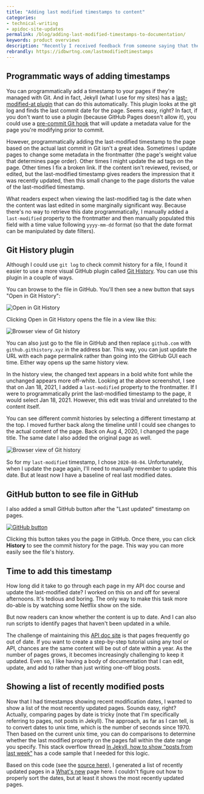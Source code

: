 ```yaml
---
title: "Adding last modified timestamps to content"
categories:
- technical-writing
- apidoc-site-updates
permalink: /blog/adding-last-modified-timestamps-to-documentation/
keywords: product overviews
description: "Recently I received feedback from someone saying that they couldn't tell when my <a href='/learnapidoc/docapis_measuring_impact.html'>API documentation quality checklist article</a> was published. This was embarrassing to me because printing timestamps on pages was one of the quality characteristics in the checklist. So I decided to add last-modified timestamps to every page. Unfortunately, this is a much harder task than it initially seems."
rebrandly: https://idbwrtng.com/lastmodifiedtimestamps
---
```


## Programmatic ways of adding timestamps

You can programmatically add a timestamp to your pages if they're managed with Git. And in fact, Jekyll (what I use for my sites) has a [last-modified-at plugin](https://github.com/gjtorikian/jekyll-last-modified-at) that can do this automatically. This plugin looks at the git log and finds the last commit date for the page. Seems easy, right? In fact, if you don't want to use a plugin (because GitHub Pages doesn't allow it), you could use a [pre-commit Git hook](https://toroid.org/git-last-modified) that will update a metadata value for the page you're modifying prior to commit.

However, programmatically adding the last-modified timestamp to the page based on the actual last commit in Git isn't a great idea. Sometimes I update pages to change some metadata in the frontmatter (the page's weight value that determines page order). Other times I might update the ad tags on the page. Other times I fix a broken link. If the content isn't reviewed, revised, or edited, but the last-modified timestamp gives readers the impression that it was recently updated, then this small change to the page distorts the value of the last-modified timestamp.

What readers expect when viewing the last-modified tag is the date when the content was last edited in some marginally significant way. Because there's no way to retrieve this date programmatically, I manually added a `last-modified` property to the frontmatter and then manually populated this field with a time value following `yyyy-mm-dd` format (so that the date format can be manipulated by date filters).

## Git History plugin

Although I could use `git log` to check commit history for a file, I found it easier to use a more visual GitHub plugin called [Git History](https://github.com/pomber/git-history). You can use this plugin in a couple of ways.

You can browse to the file in GitHub. You'll then see a new button that says "Open in Git History":

<img src="https://s3.us-west-1.wasabisys.com/idbwmedia.com/images/githistoryscreenshot2.png" alt="Open in Git History" />

Clicking Open in Git History opens the file in a view like this:

<img src="https://s3.us-west-1.wasabisys.com/idbwmedia.com/images/githistoryscreenshot3.png" alt="Browser view of Git history" />

You can also just go to the file in GitHub and then replace `github.com` with `github.githistory.xyz` in the address bar. This way, you can just update the URL with each page permalink rather than going into the GitHub GUI each time. Either way opens up the same history view.

In the history view, the changed text appears in a bold white font while the unchanged appears more off-white. Looking at the above screenshot, I see that on Jan 18, 2021, I added a `last-modified` property to the frontmatter. If I were to programmatically print the last-modified timestamp to the page, it would select Jan 18, 2021. However, this edit was trivial and unrelated to the content itself.

You can see different commit histories by selecting a different timestamp at the top. I moved further back along the timeline until I could see changes to the actual content of the page. Back on Aug 4, 2020, I changed the page title. The same date I also added the original page as well.

<img style="border: 1px solid #dedede" src="https://s3.us-west-1.wasabisys.com/idbwmedia.com/images/githistoryscreenshot1.png" alt="Browser view of Git history" />

So for my `last-modified` timestamp, I chose `2020-08-04`. Unfortunately, when I update the page again, I'll need to manually remember to update this date. But at least now I have a baseline of real last modified dates.

## GitHub button to see file in GitHub

I also added a small GitHub button after the "Last updated" timestamp on pages.

<a href="/learnapidoc/"><img src="https://s3.us-west-1.wasabisys.com/idbwmedia.com/images/github_button_last_modified.png" alt="GitHub button" /></a>

Clicking this button takes you the page in GitHub. Once there, you can click **History** to see the commit history for the page. This way you can more easily see the file's history.

## Time to add this timestamp

How long did it take to go through each page in my API doc course and update the last-modified date? I worked on this on and off for several afternoons. It's tedious and boring. The only way to make this task more do-able is by watching some Netflix show on the side.

But now readers can know whether the content is up to date. And I can also run scripts to identify pages that haven't been updated in a while.

The challenge of maintaining this [API doc site](/learnapidoc/) is that pages frequently go out of date. If you want to create a step-by-step tutorial using any tool or API, chances are the same content will be out of date within a year. As the number of pages grows, it becomes increasingly challenging to keep it updated. Even so, I like having a body of documentation that I can edit, update, and add to rather than just writing one-off blog posts.

## Showing a list of recently modified posts

Now that I had timestamps showing recent modification dates, I wanted to show a list of the most recently updated pages. Sounds easy, right? Actually, comparing pages by date is tricky (note that I'm specifically referring to pages, not posts in Jekyll). The approach, as far as I can tell, is to convert dates to unix time, which is the number of seconds since 1970. Then based on the current unix time, you can do comparisons to determine whether the last modified property on the pages fall within the date range you specify. This stack overflow thread [In Jekyll, how to show “posts from last week”](https://stackoverflow.com/questions/46672231/in-jekyll-how-to-show-posts-from-last-week) has a code sample that I needed for this logic.

Based on this code (see the [source here](https://raw.githubusercontent.com/tomjoht/learnapidoc/main/_docs/introduction_to_rest_apis/whats_new.md)), I generated a list of recently updated pages in a [What's new](/learnapidoc/docapis_whats_new.html) page here. I couldn't figure out how to properly sort the dates, but at least it shows the most recently updated pages.
